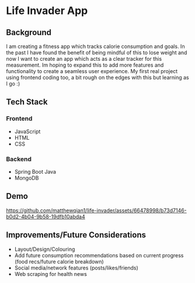 ﻿# Life Invader App

## Background
I am creating a fitness app which tracks calorie consumption and goals. In the past I have found the benefit of being mindful of this to lose weight and now I want to create an app which acts as a clear tracker for this measurement. Im hoping to expand this to add more features and functionality to create a seamless user experience. My first real project using frontend coding too, a bit rough on the edges with this but learning as I go :) 

## Tech Stack
### Frontend
- JavaScript
- HTML
- CSS
### Backend
- Spring Boot Java
- MongoDB

## Demo
https://github.com/matthewqian1/life-invader/assets/66478998/b73d7146-b0d2-4b04-9b58-19dfb10abda4

## Improvements/Future Considerations
- Layout/Design/Colouring
- Add future consumption recommendations based on current progress (food recs/future calorie breakdown)
- Social media/network features (posts/likes/friends)
- Web scraping for health news

